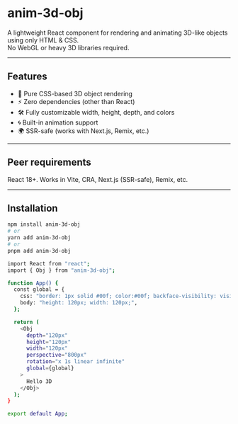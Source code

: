# anim-3d-obj

A lightweight React component for rendering and animating 3D-like objects using only HTML & CSS.  
No WebGL or heavy 3D libraries required.

---

## Features

-  🎨 Pure CSS-based 3D object rendering
-  ⚡ Zero dependencies (other than React)
-  🛠 Fully customizable width, height, depth, and colors
-  🌀 Built-in animation support
-  🌍 SSR-safe (works with Next.js, Remix, etc.)

---

## Peer requirements

React 18+. Works in Vite, CRA, Next.js (SSR-safe), Remix, etc.

---

## Installation

```bash
npm install anim-3d-obj
# or
yarn add anim-3d-obj
# or
pnpm add anim-3d-obj

import React from "react";
import { Obj } from "anim-3d-obj";

function App() {
  const global = {
    css: "border: 1px solid #00f; color:#00f; backface-visibility: visible; text-align:center; line-height: 120px; font-size: 14px;",
    body: "height: 120px; width: 120px;",
  };

  return (
    <Obj
      depth="120px"
      height="120px"
      width="120px"
      perspective="800px"
      rotation="x 1s linear infinite"
      global={global}
    >
      Hello 3D
    </Obj>
  );
}

export default App;
```
